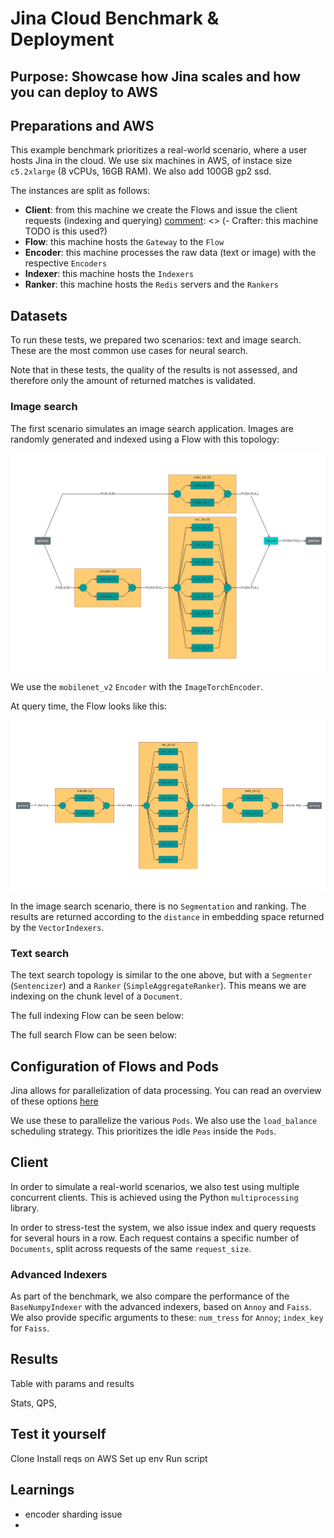 # Jina Cloud Benchmark & Deployment

[comment]: <> (TODO how do we sell this?)

## Purpose: Showcase how Jina scales and how you can deploy to AWS

## Preparations and AWS

This example benchmark prioritizes a real-world scenario, where a user hosts Jina in the cloud. We use six machines in AWS, of instace size `c5.2xlarge` (8 vCPUs, 16GB RAM). We also add 100GB gp2 ssd.

The instances are split as follows:

- **Client**: from this machine we create the Flows and issue the client requests (indexing and querying)
[comment]: <> (- Crafter: this machine TODO is this used?)
- **Flow**: this machine hosts the `Gateway` to the `Flow`
- **Encoder**: this machine processes the raw data (text or image) with the respective `Encoders`
- **Indexer**: this machine hosts the `Indexers`
- **Ranker**: this machine hosts the `Redis` servers and the `Rankers`

## Datasets

To run these tests, we prepared two scenarios: text and image search. These are the most common use cases for neural search. 

Note that in these tests, the quality of the results is not assessed, and therefore only the amount of returned matches is validated.

### Image search

The first scenario simulates an image search application. Images are randomly generated and indexed using a Flow with this topology:

![Image Index Flow](image_index_flow.png)

We use the `mobilenet_v2` `Encoder` with the `ImageTorchEncoder`.

At query time, the Flow looks like this:

![Image Query Flow](image_query_flow.png)

In the image search scenario, there is no `Segmentation` and ranking. The results are returned according to the `distance` in embedding space returned by the `VectorIndexers`. 

### Text search

The text search topology is similar to the one above, but with a `Segmenter` (`Sentencizer`) and a `Ranker` (`SimpleAggregateRanker`). This means we are indexing on the chunk level of a `Document`. 

The full indexing Flow can be seen below:

[comment]: <> (TODO)

The full search Flow can be seen below:

[comment]: <> (TODO)

## Configuration of Flows and Pods

Jina allows for parallelization of data processing. You can read an overview of these options [here](link)

[comment]: <> (TODO link)

We use these to parallelize the various `Pods`. We also use the `load_balance` scheduling strategy. This prioritizes the idle `Peas` inside the `Pods`.    

## Client 

In order to simulate a real-world scenarios, we also test using multiple concurrent clients. This is achieved using the Python `multiprocessing` library.

In order to stress-test the system, we also issue index and query requests for several hours in a row. Each request contains a specific number of `Documents`, split across requests of the same `request_size`.

### Advanced Indexers

As part of the benchmark, we also compare the performance of the `BaseNumpyIndexer` with the advanced indexers, based on `Annoy` and `Faiss`. We also provide specific arguments to these: `num_tress` for `Annoy`; `index_key` for `Faiss`.

## Results

Table with params and results

Stats, QPS, 

## Test it yourself

Clone
Install reqs on AWS
Set up env
Run script

## Learnings

- encoder sharding issue
- 